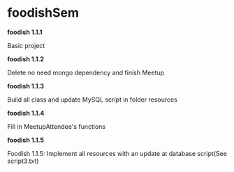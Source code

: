 # foodishSem



**foodish 1.1.1**

Basic project

**foodish 1.1.2**

Delete no need mongo dependency and finish Meetup

**foodish 1.1.3**

Build all class and update MySQL script in folder resources

**foodish 1.1.4**

Fill in MeetupAttendee's functions

**foodish 1.1.5**

Foodish 1.1.5: Implement all resources with an update at database script(See script3.txt)